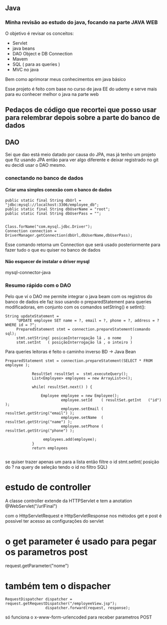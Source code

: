 ## Java
### Minha revisão ao estudo do java, focando na parte JAVA WEB


O objetivo é revisar os conceitos:
 - Servlet
 - java beans
 - DAO Object e DB Connection
 - Mavem
 - SQL ( para as queries )
 - MVC no java 

 
Bem como aprimorar meus conhecimentos em java básico


Esse projeto é feito com base no curso de java EE do udemy e serve mais para eu 
conhecer melhor o java na parte web


## Pedaços de código que recortei que posso usar para relembrar depois sobre a parte do banco de dados

## DAO 
Sei que dao está meio datado por causa do JPA, mas já tenho um projeto que fiz 
usando JPA então para ver algo diferente e deixar registrado no git eu decidi usar o DAO
mesmo.


### conectando no banco de dados
#### Criar uma simples conexão com o banco de dados
``` 
public static final String dbUrl = "jdbc:mysql://localhost:3306/employee_db";
public static final String dbUserName = "root";
public static final String dbUserPass = "";


Class.forName("com.mysql.jdbc.Driver");
Connection connection = DriverManager.getConnection(dbUrl,dbUserName,dbUserPass);
```
Esse comando retorna um Connection que será usado posteriormente para fazer tudo o que eu quiser 
no banco de dados
#### Não esquecer de instalar o driver mysql
mysql-connector-java

### Resumo rápido com o DAO
Pelo que ví o DAO me permite integrar o java beam com os registros do banco de dados 
ele faz isso usando o preparedStatement para queries modificadoras, em conjunto com os comandos
setString() e setInt():


```
String updateStatement = 
	 "UPDATE employee SET name = ?, email = ?, phone = ?, address = ? WHERE id = ?";
     PreparedStatement stmt = connection.prepareStatement(comando sql);
     stmt.setString( posicaoInterrogação lá , o nome    )
     stmt.setInt   ( posiçãoInterrogação lá , o inteiro )
```

Para queries leitoras é feito o caminho inverso BD -> Java Bean
```
PreparedStatement stmt = connection.prepareStatement(SELECT * FROM employee ); 

			ResultSet resultSet =  stmt.executeQuery();
			List<Employee> employees = new ArrayList<>();
			
			while( resultSet.next() ) {
				
				Employee employee = new Employee();
						 employee.setId    ( resultSet.getInt   ("id") );
						 employee.setEmail ( resultSet.getString("email") );
						 employee.setName  ( resultSet.getString("name") );
						 employee.setPhone ( resultSet.getString("phone") );
						 
				 employees.add(employee);
			}
            return employees
			
```

se quiser trazer apenas um para  a lista então filtre o id
stmt.setInt( posição do ? na query de seleção tendo o id no filtro SQL) 

# estudo de controller 
A classe controller extende da HTTPServlet
e tem a anotation @WebServlet("/urlFinal")

com o HttpServletRequest e HttpServletResponse nos métodos get e post é possivel ter acesso 
as configurações do servlet

# o get parameter é usado para pegar os parametros post

request.getParameter("nome")


# também tem o dispacher
```
RequestDispatcher dispatcher = request.getRequestDispatcher("/employeeView.jsp");
                  dispatcher.forward(request, response);
```

só funciona o x-www-form-urlencoded para receber parametros POST 